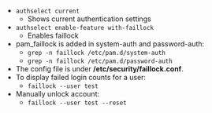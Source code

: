 - `authselect current`
	- Shows current authentication settings
- `authselect enable-feature with-faillock`
	- Enables faillock
- pam_faillock is added in system-auth and password-auth:
	- `grep -n faillock /etc/pam.d/system-auth`
	- `grep -n faillock /etc/pam.d/password-auth`
- The config file is under **/etc/security/faillock.conf**.
- To display failed login counts for a user:
	- `faillock --user test`
- Manually unlock account:
	- `faillock --user test --reset`
